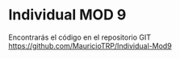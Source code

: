 # Individual MOD 9

Encontrarás el código en el repositorio GIT https://github.com/MauricioTRP/Individual-Mod9

